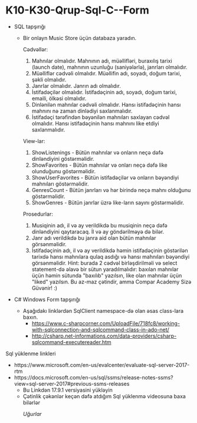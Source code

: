 # K10-K30-Qrup-Sql-C--Form
<ul>
<li>
<p>SQL tapşırığı</p>
<ul>
<li>
<p>Bir onlayn Music Store üçün databaza yaradın.</p>
<p>Cədvəllər:</p>
<ol>
<li>Mahnılar olmalıdır. Mahnının adı, müəllifləri, buraxılış tarixi (launch date), mahnının uzunluğu (saniyələrlə), janrları olmalıdır.</li>
<li>Müəlliflər cədvəli olmalıdır. Müəllifin adı, soyadı, doğum tarixi, şəkli olmalıdır.</li>
<li>Janrlar olmalıdır. Janrın adı olmalıdır.</li>
<li>İstifadəçilər olmalıdır. İstifadəçinin adı, soyadı, doğum tarixi, emaili, ölkəsi olmalıdır.</li>
<li>Dinlənilən mahnılar cədvəli olmalıdır. Hansı istifadəçinin hansı mahnını nə zaman dinlədiyi saxlanmalıdır.</li>
<li>İstifadəçi tərəfindən bəyənilən mahnıları saxlayan cədvəl olmalıdır. Hansı istifadəçinin hansı mahnını like etdiyi saxlanmalıdır.</li>
</ol>
<p>View-lar:</p>
<ol>
<li>ShowListenings - Bütün mahnılar və onların neçə dəfə dinləndiyini göstərməlidir.</li>
<li>ShowFavorites - Bütün mahnılar və onları neçə dəfə like olunduğunu göstərməlidir.</li>
<li>ShowUserFavorites - Bütün istifadəçilər və onların bəyəndiyi mahnıları göstərməlidir.</li>
<li>GenresCount - Bütün janrları və hər birində neçə mahnı olduğunu göstərməlidir.</li>
<li>ShowGenres - Bütün janrlar üzrə like-ların sayını göstərməlidir.</li>
</ol>
<p>Prosedurlar:</p>
<ol>
<li>Musiqinin adı, il və ay verildikdə bu musiqinin neçə dəfə dinləndiyini qaytaracaq. İl və ay göndərilməyə də bilər.</li>
<li>Janr adı verildikdə bu janra aid olan bütün mahnılar görsənməlidir.</li>
<li>İstifadəçinin adı, il və ay verildikdə həmin istifadəçinin göstərilən tarixdə hansı mahnılara qulaq asdığı və
hansı mahnıları bəyəndiyi görsənməlidir. Hint: burada 2 cədvəl birləşdirilməli və select statement-də əlavə bir sütun  yaradılmalıdır:
baxılan mahnılar üçün həmin sütunda "baxılıb" yazılsın, like olan mahnılar üçün "liked" yazılsın.
Bu az-maz çətindir, amma Compar Academy Sizə Güvənir! :)</li>
</ol>
</li>
</ul>
</li>
<li>
<p>C# Windows Form tapşırığı</p>
<ul>
<li>Aşağıdakı linklərdən SqlClient namespace-də olan əsas class-lara baxın.
<ul>
<li><a href="https://www.c-sharpcorner.com/UploadFile/718fc8/working-with-sqlconnection-and-sqlcommand-class-in-ado-net/" rel="nofollow">https://www.c-sharpcorner.com/UploadFile/718fc8/working-with-sqlconnection-and-sqlcommand-class-in-ado-net/</a></li>
<li><a href="http://csharp.net-informations.com/data-providers/csharp-sqlcommand-executereader.htm" rel="nofollow">http://csharp.net-informations.com/data-providers/csharp-sqlcommand-executereader.htm</a></li>
</ul>
</li>

</li>
</ul>
</li>
</ul>
<p>Sql yüklenme linkleri</p>
<ul>
  <li>https://www.microsoft.com/en-us/evalcenter/evaluate-sql-server-2017-rtm</li>
  <li>https://docs.microsoft.com/en-us/sql/ssms/release-notes-ssms?view=sql-server-2017#previous-ssms-releases
    <ul>
      <li> Bu Linkdən 17.9.1 versiyasini yükləyin</li>
      <li> Çətinlik çəkənlər keçən dəfə atdığım Sql yüklenmə videosuna baxa bilərlər</li>
      
  </li>
  
<i>Uğurlar</i>
